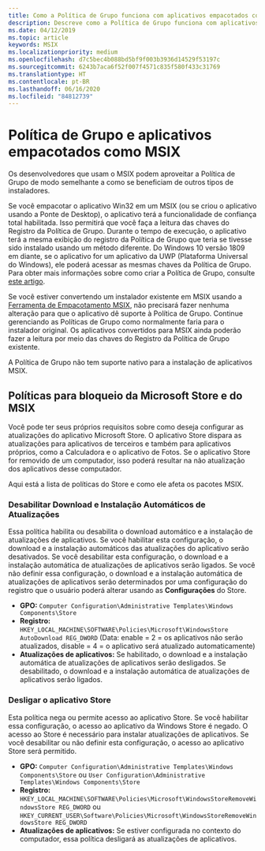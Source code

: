 ```yaml
---
title: Como a Política de Grupo funciona com aplicativos empacotados como MSIX
description: Descreve como a Política de Grupo funciona com aplicativos convertidos em MSIX.
ms.date: 04/12/2019
ms.topic: article
keywords: MSIX
ms.localizationpriority: medium
ms.openlocfilehash: d7c5bec4b088bd5bf9f003b3936d14529f53197c
ms.sourcegitcommit: 6243b7aca6f52f007f4571c835f580f433c31769
ms.translationtype: HT
ms.contentlocale: pt-BR
ms.lasthandoff: 06/16/2020
ms.locfileid: "84812739"
---
```

# <a name="group-policy-and-msix-packaged-apps"></a>Política de Grupo e aplicativos empacotados como MSIX

Os desenvolvedores que usam o MSIX podem aproveitar a Política de Grupo de modo semelhante a como se beneficiam de outros tipos de instaladores.

Se você empacotar o aplicativo Win32 em um MSIX (ou se criou o aplicativo usando a Ponte de Desktop), o aplicativo terá a funcionalidade de confiança total habilitada. Isso permitirá que você faça a leitura das chaves do Registro da Política de Grupo. Durante o tempo de execução, o aplicativo terá a mesma exibição do registro da Política de Grupo que teria se tivesse sido instalado usando um método diferente. Do Windows 10 versão 1809 em diante, se o aplicativo for um aplicativo da UWP (Plataforma Universal do Windows), ele poderá acessar as mesmas chaves da Política de Grupo. Para obter mais informações sobre como criar a Política de Grupo, consulte [este artigo](https://docs.microsoft.com/openspecs/windows_protocols/ms-gpreg/834da877-264f-4589-9b80-b6b012c8edc3).

Se você estiver convertendo um instalador existente em MSIX usando a [Ferramenta de Empacotamento MSIX](mpt-overview.md), não precisará fazer nenhuma alteração para que o aplicativo dê suporte à Política de Grupo. Continue gerenciando as Políticas de Grupo como normalmente faria para o instalador original. Os aplicativos convertidos para MSIX ainda poderão fazer a leitura por meio das chaves do Registro da Política de Grupo existente. 

A Política de Grupo não tem suporte nativo para a instalação de aplicativos MSIX. 

## <a name="policies-for-blocking-microsoft-store-and-msix"></a>Políticas para bloqueio da Microsoft Store e do MSIX 

Você pode ter seus próprios requisitos sobre como deseja configurar as atualizações do aplicativo Microsoft Store. O aplicativo Store dispara as atualizações para aplicativos de terceiros e também para aplicativos próprios, como a Calculadora e o aplicativo de Fotos. Se o aplicativo Store for removido de um computador, isso poderá resultar na não atualização dos aplicativos desse computador.

Aqui está a lista de políticas do Store e como ele afeta os pacotes MSIX.

### <a name="turn-off-automatic-download-and-install-of-updates"></a>Desabilitar Download e Instalação Automáticos de Atualizações

Essa política habilita ou desabilita o download automático e a instalação de atualizações de aplicativos. Se você habilitar esta configuração, o download e a instalação automáticos das atualizações do aplicativo serão desativados. Se você desabilitar esta configuração, o download e a instalação automática de atualizações de aplicativos serão ligados. Se você não definir essa configuração, o download e a instalação automática de atualizações de aplicativos serão determinados por uma configuração do registro que o usuário poderá alterar usando as **Configurações** do Store.

* **GPO:** `Computer Configuration\Administrative Templates\Windows Components\Store`
* **Registro:** `HKEY_LOCAL_MACHINE\SOFTWARE\Policies\Microsoft\WindowsStore AutoDownload REG_DWORD` (Data: enable = 2 = os aplicativos não serão atualizados, disable = 4 = o aplicativo será atualizado automaticamente)
* **Atualizações de aplicativos:** Se habilitado, o download e a instalação automática de atualizações de aplicativos serão desligados. Se desabilitado, o download e a instalação automática de atualizações de aplicativos serão ligados. 

### <a name="turn-off-store-application"></a>Desligar o aplicativo Store

Esta política nega ou permite acesso ao aplicativo Store. Se você habilitar essa configuração, o acesso ao aplicativo da Windows Store é negado. O acesso ao Store é necessário para instalar atualizações de aplicativos. Se você desabilitar ou não definir esta configuração, o acesso ao aplicativo Store será permitido.

* **GPO:** `Computer Configuration\Administrative Templates\Windows Components\Store` ou `User Configuration\Administrative Templates\Windows Components\Store`
* **Registro:** `HKEY_LOCAL_MACHINE\SOFTWARE\Policies\Microsoft\WindowsStoreRemoveWindowsStore REG_DWORD` ou `HKEY_CURRENT_USER\Software\Policies\Microsoft\WindowsStoreRemoveWindowsStore REG_DWORD`
* **Atualizações de aplicativos:** Se estiver configurada no contexto do computador, essa política desligará as atualizações de aplicativos.
